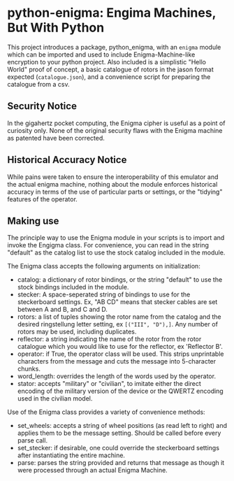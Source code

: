 # python-enigma: Engima Machines, But With Python
This project introduces a package, python_enigma, with an `enigma` module which can be imported and used to include Enigma-Machine-like encryption to your python project. Also included is a simplistic "Hello World" proof of concept, a basic catalogue of rotors in the jason format expected (`catalogue.json`), and a convenience script for preparing the catalogue from a csv.

## Security Notice
In the gigahertz pocket computing, the Enigma cipher is useful as a point of curiosity only. None of the original security flaws with the Enigma machine as patented have been corrected.

## Historical Accuracy Notice
While pains were taken to ensure the interoperability of this emulator and the actual enigma machine, nothing about the module enforces historical accuracy in terms of the use of particular parts or settings, or the "tidying" features of the operator.

## Making use
The principle way to use the Enigma module in your scripts is to import and invoke the Engigma class. For convenience, you can read in the string "default" as the catalog list to use the stock catalog included in the module.

The Enigma class accepts the following arguments on initialization:
- catalog: a dictionary of rotor bindings, or the string "default" to use the stock bindings included in the module.
- stecker: A space-seperated string of bindings to use for the steckerboard settings. Ex, "AB CD" means that stecker cables are set between A and B, and C and D.
- rotors: a list of tuples showing the rotor name from the catalog and the desired ringstellung letter setting, ex `[("III", "D"),]`. Any number of rotors may be used, including duplicates.
- reflector: a string indicating the name of the rotor from the rotor catalogue which you would like to use for the reflector, ex 'Reflector B'.
- operator: if True, the operator class will be used. This strips unprintable characters from the message and cuts the message into 5-character chunks.
- word_length: overrides the length of the words used by the operator.
- stator: accepts "military" or "civilian", to imitate either the direct encoding of the military version of the device or the QWERTZ encoding used in the civilian model.

Use of the Enigma class provides a variety of convenience methods:
- set_wheels: accepts a string of wheel positions (as read left to right) and applies them to be the message setting. Should be called before every parse call.
- set_stecker: if desirable, one could override the steckerboard settings after instantiating the entire machine.
- parse: parses the string provided and returns that message as though it were processed through an actual Enigma Machine.